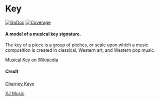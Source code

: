 # Key

[![GoDoc](https://godoc.org/github.com/go-music-theory/music-theory/key?status.svg)](https://godoc.org/github.com/go-music-theory/music-theory/key) [![Coverage](https://img.shields.io/badge/coverage-100%-brightgreen.svg?style=flat)](https://gocover.io/github.com/go-music-theory/music-theory/key)

#### A model of a musical key signature.

The key of a piece is a group of pitches, or scale upon which a music composition is created in classical, Western art, and Western pop music.

[Musical Key on Wikipedia](https://en.wikipedia.org/wiki/Key_(music))

##### Credit

[Charney Kaye](https://charneykaye.com)

[XJ Music](https://xj.io)

